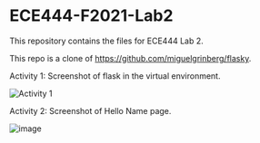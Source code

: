 # ECE444-F2021-Lab2
This repository contains the files for ECE444 Lab 2.

This repo is a clone of
https://github.com/miguelgrinberg/flasky.

Activity 1:
Screenshot of flask in the virtual environment.

![Activity 1](https://user-images.githubusercontent.com/90438521/134782636-3977dfff-c977-4832-a1e3-529fab2da910.png)


Activity 2:
Screenshot of Hello Name page.

![image](https://user-images.githubusercontent.com/90438521/134784627-217eeeda-470c-4cb0-8b9c-5f99a14de12a.png)
